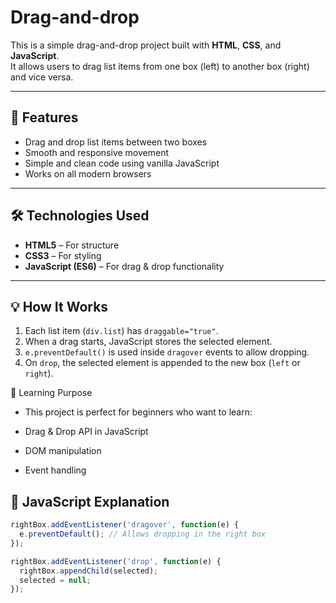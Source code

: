 # Drag-and-drop
This is a simple drag-and-drop project built with **HTML**, **CSS**, and **JavaScript**.  
It allows users to drag list items from one box (left) to another box (right) and vice versa.

---

## 🧩 Features

- Drag and drop list items between two boxes  
- Smooth and responsive movement  
- Simple and clean code using vanilla JavaScript  
- Works on all modern browsers

---

## 🛠️ Technologies Used

- **HTML5** – For structure  
- **CSS3** – For styling  
- **JavaScript (ES6)** – For drag & drop functionality  

---

## 💡 How It Works

1. Each list item (`div.list`) has `draggable="true"`.  
2. When a drag starts, JavaScript stores the selected element.  
3. `e.preventDefault()` is used inside `dragover` events to allow dropping.  
4. On `drop`, the selected element is appended to the new box (`left` or `right`).

🧠 Learning Purpose

- This project is perfect for beginners who want to learn:

- Drag & Drop API in JavaScript

- DOM manipulation

- Event handling

## 📜 JavaScript Explanation

```js
rightBox.addEventListener('dragover', function(e) {
  e.preventDefault(); // Allows dropping in the right box
});

rightBox.addEventListener('drop', function(e) {
  rightBox.appendChild(selected);
  selected = null;
});

